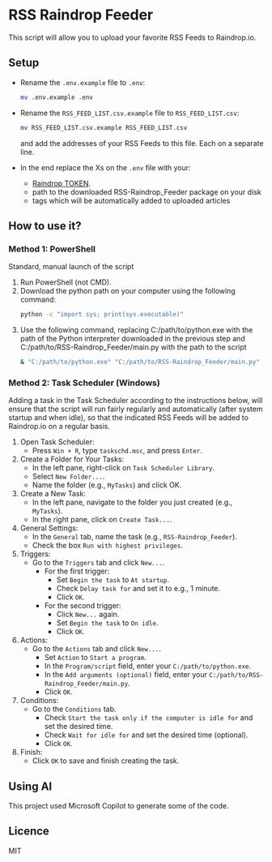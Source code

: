 # RSS Raindrop Feeder

This script will allow you to upload your favorite RSS Feeds to Raindrop.io.

## Setup

-   Rename the `.env.example` file to `.env`:

    ```bash
    mv .env.example .env
    ```

-   Rename the `RSS_FEED_LIST.csv.example` file to `RSS_FEED_LIST.csv`:

    ```bash
    mv RSS_FEED_LIST.csv.example RSS_FEED_LIST.csv
    ```

    and add the addresses of your RSS Feeds to this file. Each on a separate line.

-   In the end replace the Xs on the `.env` file with your:
    -   [Raindrop TOKEN](https://developer.raindrop.io/v1/authentication/token).
    -   path to the downloaded RSS-Raindrop_Feeder package on your disk
    -   tags which will be automatically added to uploaded articles

## How to use it?

### Method 1: PowerShell

Standard, manual launch of the script

1. Run PowerShell (not CMD).
2. Download the python path on your computer using the following command:
    ```bash
    python -c "import sys; print(sys.executable)"
    ```
3. Use the following command, replacing C:/path/to/python.exe with the path of the Python interpreter downloaded in the previous step and C:/path/to/RSS-Raindrop_Feeder/main.py with the path to the script
    ```bash
    & "C:/path/to/python.exe" "C:/path/to/RSS-Raindrop_Feeder/main.py"
    ```

### Method 2: Task Scheduler (Windows)

Adding a task in the Task Scheduler according to the instructions below, will ensure that the script will run fairly regularly and automatically (after system startup and when idle), so that the indicated RSS Feeds will be added to Raindrop.io on a regular basis.

1. Open Task Scheduler:
    - Press `Win + R`, type `taskschd.msc`, and press `Enter`.
2. Create a Folder for Your Tasks:
    - In the left pane, right-click on `Task Scheduler Library`.
    - Select `New Folder...`.
    - Name the folder (e.g., `MyTasks`) and click OK.
3. Create a New Task:
    - In the left pane, navigate to the folder you just created (e.g., `MyTasks`).
    - In the right pane, click on `Create Task...`.
4. General Settings:
    - In the `General` tab, name the task (e.g., `RSS-Raindrop_Feeder`).
    - Check the box `Run with highest privileges`.
5. Triggers:
    - Go to the `Triggers` tab and click `New...`.
        - For the first trigger:
            - Set `Begin the task` to `At startup`.
            - Check `Delay task for` and set it to e.g., 1 minute.
            - Click `OK`.
        - For the second trigger:
            - Click `New...` again.
            - Set `Begin the task` to `On idle`.
            - Click `OK`.
6. Actions:
    - Go to the `Actions` tab and click `New...`.
        - Set `Action` to `Start a program`.
        - In the `Program/script` field, enter your `C:/path/to/python.exe`.
        - In the `Add arguments (optional)` field, enter your `C:/path/to/RSS-Raindrop_Feeder/main.py`.
        - Click `OK`.
7. Conditions:
    - Go to the `Conditions` tab.
        - Check `Start the task only if the computer is idle for` and set the desired time.
        - Check `Wait for idle for` and set the desired time (optional).
        - Click `OK`.
8. Finish:
    - Click `OK` to save and finish creating the task.

## Using AI

This project used Microsoft Copilot to generate some of the code.

## Licence

MIT
